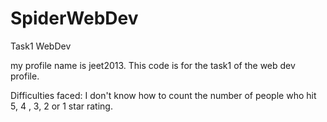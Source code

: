 SpiderWebDev
============

Task1 WebDev

my profile name is jeet2013.
This code is for the task1 of the web dev profile.

Difficulties faced: I don't know how to count the number of people who hit 5, 4 , 3, 2 or 1 star rating. 
